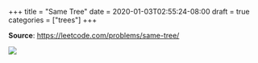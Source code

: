 +++
title = "Same Tree"
date = 2020-01-03T02:55:24-08:00
draft = true
categories = ["trees"]
+++

**Source**: https://leetcode.com/problems/same-tree/

![](/images/problems/same-tree.png)